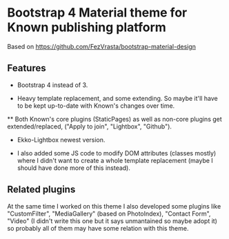 # Bootstrap 4 Material theme for Known publishing platform

Based on https://github.com/FezVrasta/bootstrap-material-design

## Features 

* Bootstrap 4 instead of 3.

* Heavy template replacement, and some extending. So maybe it'll have to be kept up-to-date with Known's changes over time.

** Both Known's core plugins (StaticPages) as well as non-core plugins get extended/replaced, ("Apply to join", "Lightbox", "Github"). 

* Ekko-Lightbox newest version.

* I also added some JS code to modify DOM attributes (classes mostly) where I didn't want to create a whole template replacement (maybe I should have done more of this instead).

## Related plugins

At the same time I worked on this theme I also developed some plugins like "CustomFilter", "MediaGallery" (based on PhotoIndex), "Contact Form", "Video" (I didn't write this one but it says unmantained so maybe adopt it) so probably all of them may have some relation with this theme.


